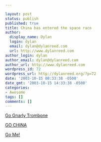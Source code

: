 ```yaml
---

layout: post
status: publish
published: true
title: China has entered the space race
author:
  display_name: Dylan
  login: dylan
  email: dylan@dylanreed.com
  url: http://www.dylanreed.com
author_login: dylan
author_email: dylan@dylanreed.com
author_url: http://www.dylanreed.com
wordpress_id: 72
wordpress_url: http://dylanreed.org/?p=72
date: '2003-10-15 08:33:38 -0500'
date_gmt: '2003-10-15 14:33:38 -0500'
categories:
- Awesome
tags: []
comments: []
---
```


[Go Gnarly Trombone][1]

   [1]: http://greeleytribune.com/apps/pbcs.dll/artikkel?SearchID=73150326625480&Avis=GR&Dato=20031011&Kategori=GNTROMB&Lopenr=31011001&Ref=AR

[GO CHINA][2]

   [2]: http://spaceflightnow.com/shenzhou/status.html

[Go Me!][3]

   [3]: http://nata2.info/?path=pictures%2Fevents%2Fdylan_and_meghan_visits_10_03

